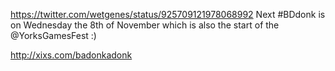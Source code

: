 https://twitter.com/wetgenes/status/925709121978068992 Next #BDdonk is on Wednesday the 8th of November which is also the start of the @YorksGamesFest :)

http://xixs.com/badonkadonk